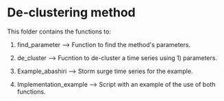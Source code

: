 # De-clustering method

This folder contains the functions to: 

1) find_parameter --> Function to find the method's parameters. 

2) de_cluster --> Fucntion to de-cluster a time series using 1) parameters. 

3) Example_abashiri --> Storm surge time series for the example. 

4) Implementation_example --> Script with an example of the use of both functions. 
